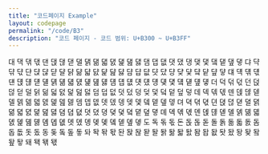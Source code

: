 ```yaml
---
title: "코드페이지 Example"
layout: codepage
permalink: "/code/B3"
description: "코드 페이지 - 코드 범위: U+B300 ~ U+B3FF"
---
```


<span class="character">대</span>
<span class="character">댁</span>
<span class="character">댂</span>
<span class="character">댃</span>
<span class="character">댄</span>
<span class="character">댅</span>
<span class="character">댆</span>
<span class="character">댇</span>
<span class="character">댈</span>
<span class="character">댉</span>
<span class="character">댊</span>
<span class="character">댋</span>
<span class="character">댌</span>
<span class="character">댍</span>
<span class="character">댎</span>
<span class="character">댏</span>
<span class="character">댐</span>
<span class="character">댑</span>
<span class="character">댒</span>
<span class="character">댓</span>
<span class="character">댔</span>
<span class="character">댕</span>
<span class="character">댖</span>
<span class="character">댗</span>
<span class="character">댘</span>
<span class="character">댙</span>
<span class="character">댚</span>
<span class="character">댛</span>
<span class="character">댜</span>
<span class="character">댝</span>
<span class="character">댞</span>
<span class="character">댟</span>
<span class="character">댠</span>
<span class="character">댡</span>
<span class="character">댢</span>
<span class="character">댣</span>
<span class="character">댤</span>
<span class="character">댥</span>
<span class="character">댦</span>
<span class="character">댧</span>
<span class="character">댨</span>
<span class="character">댩</span>
<span class="character">댪</span>
<span class="character">댫</span>
<span class="character">댬</span>
<span class="character">댭</span>
<span class="character">댮</span>
<span class="character">댯</span>
<span class="character">댰</span>
<span class="character">댱</span>
<span class="character">댲</span>
<span class="character">댳</span>
<span class="character">댴</span>
<span class="character">댵</span>
<span class="character">댶</span>
<span class="character">댷</span>
<span class="character">댸</span>
<span class="character">댹</span>
<span class="character">댺</span>
<span class="character">댻</span>
<span class="character">댼</span>
<span class="character">댽</span>
<span class="character">댾</span>
<span class="character">댿</span>
<span class="character">덀</span>
<span class="character">덁</span>
<span class="character">덂</span>
<span class="character">덃</span>
<span class="character">덄</span>
<span class="character">덅</span>
<span class="character">덆</span>
<span class="character">덇</span>
<span class="character">덈</span>
<span class="character">덉</span>
<span class="character">덊</span>
<span class="character">덋</span>
<span class="character">덌</span>
<span class="character">덍</span>
<span class="character">덎</span>
<span class="character">덏</span>
<span class="character">덐</span>
<span class="character">덑</span>
<span class="character">덒</span>
<span class="character">덓</span>
<span class="character">더</span>
<span class="character">덕</span>
<span class="character">덖</span>
<span class="character">덗</span>
<span class="character">던</span>
<span class="character">덙</span>
<span class="character">덚</span>
<span class="character">덛</span>
<span class="character">덜</span>
<span class="character">덝</span>
<span class="character">덞</span>
<span class="character">덟</span>
<span class="character">덠</span>
<span class="character">덡</span>
<span class="character">덢</span>
<span class="character">덣</span>
<span class="character">덤</span>
<span class="character">덥</span>
<span class="character">덦</span>
<span class="character">덧</span>
<span class="character">덨</span>
<span class="character">덩</span>
<span class="character">덪</span>
<span class="character">덫</span>
<span class="character">덬</span>
<span class="character">덭</span>
<span class="character">덮</span>
<span class="character">덯</span>
<span class="character">데</span>
<span class="character">덱</span>
<span class="character">덲</span>
<span class="character">덳</span>
<span class="character">덴</span>
<span class="character">덵</span>
<span class="character">덶</span>
<span class="character">덷</span>
<span class="character">델</span>
<span class="character">덹</span>
<span class="character">덺</span>
<span class="character">덻</span>
<span class="character">덼</span>
<span class="character">덽</span>
<span class="character">덾</span>
<span class="character">덿</span>
<span class="character">뎀</span>
<span class="character">뎁</span>
<span class="character">뎂</span>
<span class="character">뎃</span>
<span class="character">뎄</span>
<span class="character">뎅</span>
<span class="character">뎆</span>
<span class="character">뎇</span>
<span class="character">뎈</span>
<span class="character">뎉</span>
<span class="character">뎊</span>
<span class="character">뎋</span>
<span class="character">뎌</span>
<span class="character">뎍</span>
<span class="character">뎎</span>
<span class="character">뎏</span>
<span class="character">뎐</span>
<span class="character">뎑</span>
<span class="character">뎒</span>
<span class="character">뎓</span>
<span class="character">뎔</span>
<span class="character">뎕</span>
<span class="character">뎖</span>
<span class="character">뎗</span>
<span class="character">뎘</span>
<span class="character">뎙</span>
<span class="character">뎚</span>
<span class="character">뎛</span>
<span class="character">뎜</span>
<span class="character">뎝</span>
<span class="character">뎞</span>
<span class="character">뎟</span>
<span class="character">뎠</span>
<span class="character">뎡</span>
<span class="character">뎢</span>
<span class="character">뎣</span>
<span class="character">뎤</span>
<span class="character">뎥</span>
<span class="character">뎦</span>
<span class="character">뎧</span>
<span class="character">뎨</span>
<span class="character">뎩</span>
<span class="character">뎪</span>
<span class="character">뎫</span>
<span class="character">뎬</span>
<span class="character">뎭</span>
<span class="character">뎮</span>
<span class="character">뎯</span>
<span class="character">뎰</span>
<span class="character">뎱</span>
<span class="character">뎲</span>
<span class="character">뎳</span>
<span class="character">뎴</span>
<span class="character">뎵</span>
<span class="character">뎶</span>
<span class="character">뎷</span>
<span class="character">뎸</span>
<span class="character">뎹</span>
<span class="character">뎺</span>
<span class="character">뎻</span>
<span class="character">뎼</span>
<span class="character">뎽</span>
<span class="character">뎾</span>
<span class="character">뎿</span>
<span class="character">돀</span>
<span class="character">돁</span>
<span class="character">돂</span>
<span class="character">돃</span>
<span class="character">도</span>
<span class="character">독</span>
<span class="character">돆</span>
<span class="character">돇</span>
<span class="character">돈</span>
<span class="character">돉</span>
<span class="character">돊</span>
<span class="character">돋</span>
<span class="character">돌</span>
<span class="character">돍</span>
<span class="character">돎</span>
<span class="character">돏</span>
<span class="character">돐</span>
<span class="code tofu"></span>
<span class="code tofu"></span>
<span class="code tofu"></span>
<span class="character">돔</span>
<span class="character">돕</span>
<span class="character">돖</span>
<span class="character">돗</span>
<span class="character">돘</span>
<span class="character">동</span>
<span class="character">돚</span>
<span class="code tofu"></span>
<span class="character">돜</span>
<span class="code tofu"></span>
<span class="character">돞</span>
<span class="character">돟</span>
<span class="character">돠</span>
<span class="character">돡</span>
<span class="character">돢</span>
<span class="character">돣</span>
<span class="character">돤</span>
<span class="character">돥</span>
<span class="character">돦</span>
<span class="character">돧</span>
<span class="character">돨</span>
<span class="character">돩</span>
<span class="character">돪</span>
<span class="character">돫</span>
<span class="character">돬</span>
<span class="code tofu"></span>
<span class="code tofu"></span>
<span class="code tofu"></span>
<span class="character">돰</span>
<span class="character">돱</span>
<span class="character">돲</span>
<span class="character">돳</span>
<span class="character">돴</span>
<span class="character">돵</span>
<span class="character">돶</span>
<span class="code tofu"></span>
<span class="character">돸</span>
<span class="code tofu"></span>
<span class="character">돺</span>
<span class="character">돻</span>
<span class="character">돼</span>
<span class="character">돽</span>
<span class="character">돾</span>
<span class="character">돿</span>